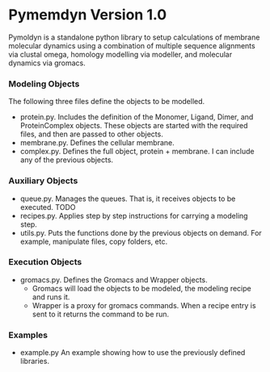 
Pymemdyn Version 1.0
================================================================================

Pymoldyn  is a  standalone  python library  to  setup calculations  of
membrane molecular  dynamics using a combination  of multiple sequence
alignments  via clustal  omega, homology  modelling via  modeller, and
molecular dynamics via gromacs.


### Modeling Objects

The following three files define the objects to be modelled.

- protein.py. Includes   the  definition   of  the   Monomer,  Ligand,   Dimer,  and
  ProteinComplex objects.  These objects  are started with  the required
  files, and then are passed to other objects.
- membrane.py. Defines the cellular membrane.
- complex.py. Defines the full object, protein + membrane. I can include any of the previous objects.

### Auxiliary Objects

- queue.py. Manages the queues. That is, it receives objects to be executed. TODO
- recipes.py. Applies step by step instructions for carrying a modeling step.
- utils.py. Puts the functions done by the previous objects on demand. For example, manipulate files, copy folders, etc.

### Execution Objects

- gromacs.py. Defines the Gromacs and Wrapper objects.
    * Gromacs will load the objects to be modeled, the modeling recipe and runs it.
    * Wrapper is a proxy for gromacs commands. When a recipe entry is sent to it returns the command to be run.

### Examples

- example.py An example showing how to use the previously defined libraries.

